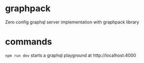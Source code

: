 # graphpack

Zero config graphql server implementation with graphpack library

# commands

`npm run dev`
starts a graphql playground at http://localhost:4000
